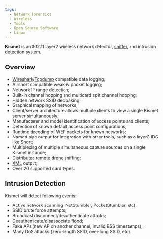 ```yaml
---
tags:
  - Network Forensics
  - Wireless
  - Tools
  - Open Source Software
  - Linux
---
```

**Kismet** is an 802.11 layer2 wireless network detector,
[sniffer](sniffer.md), and intrusion detection system.

## Overview

* [Wireshark](wireshark.md)/[Tcpdump](tcpdump.md)
  compatible data logging;
* Airsnort compatible weak-iv packet logging;
* Network IP range detection;
* Built-in channel hopping and multicard split channel hopping;
* Hidden network SSID decloaking;
* Graphical mapping of networks;
* Client/server architecture allows multiple clients to view a single
  Kismet server simultaneously;
* Manufacturer and model identification of access points and clients;
* Detection of known default access point configurations;
* Runtime decoding of WEP packets for known networks;
* Named pipe output for integration with other tools, such as a layer3
  IDS like [Snort](snort.md);
* Multiplexing of multiple simultaneous capture sources on a single
  Kismet instance;
* Distributed remote drone sniffing;
* [XML](xml.md) output;
* Over 20 supported card types.

## Intrusion Detection

Kismet will detect following events:

* Active network scanning (NetStumbler, PocketStumbler, etc);
* SSID brute force attempts;
* Broadcast disconnect/deauthenticate attacks;
* Deauthenticate/disassociate flood;
* Fake APs (new AP on another channel, invalid BSS timestamps);
* Many DoS attacks (zero-length SSID, over-long SSID, etc).
